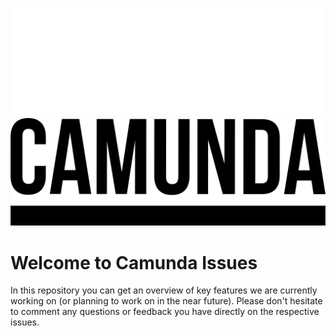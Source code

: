 ![Logo Dark](https://github.com/camunda/issues/blob/main/resources/Logo_White_Github.png#gh-dark-mode-only)
![Logo Light](https://github.com/camunda/issues/blob/main/resources/Logo_Black.png#gh-light-mode-only)

# Welcome to Camunda Issues 

In this repository you can get an overview of key features we are currently working on (or planning to work on in the near future). Please don't hesitate to comment any questions or feedback you have directly on the respective issues.
